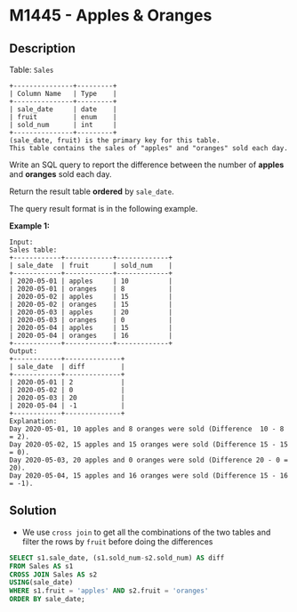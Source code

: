 # M1445 - Apples & Oranges

## Description

Table: `Sales`

```
+---------------+---------+
| Column Name   | Type    |
+---------------+---------+
| sale_date     | date    |
| fruit         | enum    | 
| sold_num      | int     | 
+---------------+---------+
(sale_date, fruit) is the primary key for this table.
This table contains the sales of "apples" and "oranges" sold each day.
```

 

Write an SQL query to report the difference between the number of **apples** and **oranges** sold each day.

Return the result table **ordered** by `sale_date`.

The query result format is in the following example.

 

**Example 1:**

```
Input: 
Sales table:
+------------+------------+-------------+
| sale_date  | fruit      | sold_num    |
+------------+------------+-------------+
| 2020-05-01 | apples     | 10          |
| 2020-05-01 | oranges    | 8           |
| 2020-05-02 | apples     | 15          |
| 2020-05-02 | oranges    | 15          |
| 2020-05-03 | apples     | 20          |
| 2020-05-03 | oranges    | 0           |
| 2020-05-04 | apples     | 15          |
| 2020-05-04 | oranges    | 16          |
+------------+------------+-------------+
Output: 
+------------+--------------+
| sale_date  | diff         |
+------------+--------------+
| 2020-05-01 | 2            |
| 2020-05-02 | 0            |
| 2020-05-03 | 20           |
| 2020-05-04 | -1           |
+------------+--------------+
Explanation: 
Day 2020-05-01, 10 apples and 8 oranges were sold (Difference  10 - 8 = 2).
Day 2020-05-02, 15 apples and 15 oranges were sold (Difference 15 - 15 = 0).
Day 2020-05-03, 20 apples and 0 oranges were sold (Difference 20 - 0 = 20).
Day 2020-05-04, 15 apples and 16 oranges were sold (Difference 15 - 16 = -1).
```



## Solution

- We use `cross join` to get all the combinations of the two tables and filter the rows by `fruit` before doing the differences

```sql
SELECT s1.sale_date, (s1.sold_num-s2.sold_num) AS diff
FROM Sales AS s1
CROSS JOIN Sales AS s2 
USING(sale_date)
WHERE s1.fruit = 'apples' AND s2.fruit = 'oranges'
ORDER BY sale_date;
```

